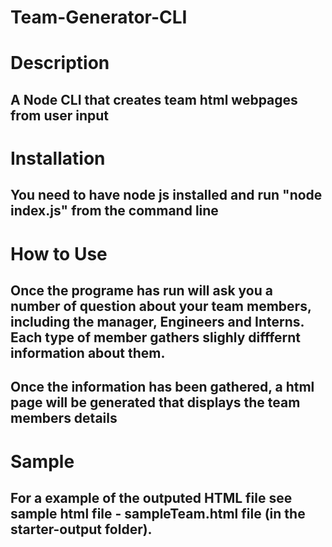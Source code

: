 # Team-Generator-CLI

# Description
## A Node CLI that creates team html webpages from user input

# Installation 
## You need to have node js installed and run "node index.js" from the command line

# How to Use
## Once the programe has run will ask you a number of question about your team members, including the manager, Engineers and Interns. Each type of member gathers slighly difffernt information about them.
## Once the information has been gathered, a html page will be generated that displays the team members details 

# Sample
## For a example of the outputed HTML file see sample html file - sampleTeam.html file (in the starter-output folder).




